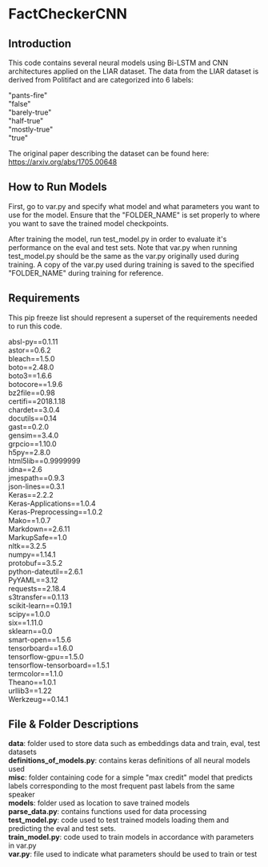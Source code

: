 # FactCheckerCNN
## Introduction
This code contains several neural models using Bi-LSTM and CNN architectures 
applied on the LIAR dataset. The data from the LIAR dataset is derived from 
Politifact and are categorized into 6 labels: 

"pants-fire"  
"false"  
"barely-true"  
"half-true"  
"mostly-true"  
"true"  

The original paper describing the dataset can be found here:
https://arxiv.org/abs/1705.00648

## How to Run Models
First, go to var.py and specify what model and what parameters you want to use
for the model. Ensure that the "FOLDER_NAME" is set properly to where you want
to save the trained model checkpoints.

After training the model, run test_model.py in order to evaluate it's
performance on the eval and test sets. Note that var.py when running
test_model.py should be the same as the var.py originally used during training.
A copy of the var.py used during training is saved to the specified 
"FOLDER_NAME" during training for reference.

## Requirements
This pip freeze list should represent a superset of the requirements needed to
run this code.

absl-py==0.1.11  
astor==0.6.2  
bleach==1.5.0  
boto==2.48.0  
boto3==1.6.6  
botocore==1.9.6  
bz2file==0.98  
certifi==2018.1.18  
chardet==3.0.4  
docutils==0.14  
gast==0.2.0  
gensim==3.4.0  
grpcio==1.10.0  
h5py==2.8.0  
html5lib==0.9999999  
idna==2.6  
jmespath==0.9.3  
json-lines==0.3.1  
Keras==2.2.2  
Keras-Applications==1.0.4  
Keras-Preprocessing==1.0.2  
Mako==1.0.7  
Markdown==2.6.11  
MarkupSafe==1.0  
nltk==3.2.5  
numpy==1.14.1  
protobuf==3.5.2  
python-dateutil==2.6.1  
PyYAML==3.12  
requests==2.18.4  
s3transfer==0.1.13  
scikit-learn==0.19.1  
scipy==1.0.0  
six==1.11.0  
sklearn==0.0  
smart-open==1.5.6  
tensorboard==1.6.0  
tensorflow-gpu==1.5.0  
tensorflow-tensorboard==1.5.1  
termcolor==1.1.0  
Theano==1.0.1  
urllib3==1.22  
Werkzeug==0.14.1  

## File & Folder Descriptions
**data**: folder used to store data such as embeddings data and train, eval, test datasets  
**definitions_of_models.py**: contains keras definitions of all neural models used  
**misc**: folder containing code for a simple "max credit" model that predicts labels
      corresponding to the most frequent past labels from the same speaker  
**models**: folder used as location to save trained models  
**parse_data.py**: contains functions used for data processing  
**test_model.py**: code used to test trained models loading them and predicting the eval 
               and test sets.  
**train_model.py**: code used to train models in accordance with parameters in var.py  
**var.py**: file used to indicate what parameters should be used to train or test  

